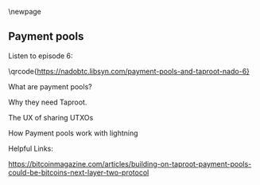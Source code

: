 \newpage
## Payment pools

Listen to episode 6:

\qrcode{https://nadobtc.libsyn.com/payment-pools-and-taproot-nado-6}

What are payment pools?

Why they need Taproot.

The UX of sharing UTXOs

How Payment pools work with lightning

Helpful Links:

https://bitcoinmagazine.com/articles/building-on-taproot-payment-pools-could-be-bitcoins-next-layer-two-protocol
